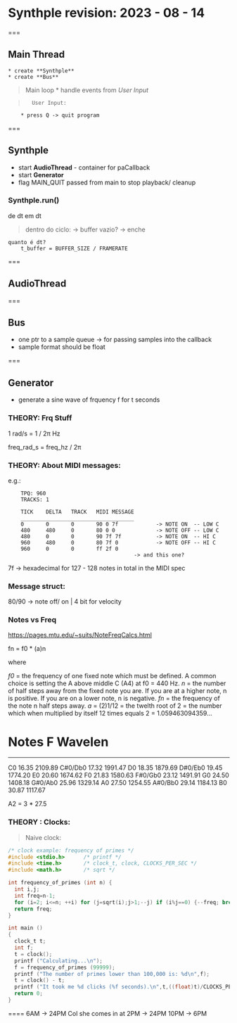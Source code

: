 # Synthple revision: 2023 - 08 - 14

===
## Main Thread

    * create **Synthple**
    * create **Bus**

>   Main loop
    * handle events from *User Input*

>       User Input:
        * press Q -> quit program


===
## Synthple
* start **AudioThread** - container for paCallback
* start **Generator**
* flag MAIN_QUIT passed from main to stop playback/ cleanup

### Synthple.run()
de dt em dt

> dentro do ciclo:
-> buffer vazio? -> enche

    quanto é dt?
        t_buffer = BUFFER_SIZE / FRAMERATE






    

===
## AudioThread

===
## Bus
* one ptr to a sample queue -> for passing samples into the callback
* sample format should be float

===
## Generator
* generate a sine wave of frquency f for t seconds

### THEORY: Frq Stuff
1 rad/s = 1 / 2π Hz 

freq_rad_s = freq_hz / 2π

### THEORY: About MIDI messages:

e.g.:

```
    TPQ: 960
    TRACKS: 1
    
    TICK    DELTA   TRACK   MIDI MESSAGE
    ____________________________________
    0       0       0       90 0 7f            -> NOTE ON  -- LOW C
    480     480     0       80 0 0             -> NOTE OFF -- LOW C
    480     0       0       90 7f 7f           -> NOTE ON  -- HI C
    960     480     0       80 7f 0            -> NOTE OFF -- HI C
    960     0       0       ff 2f 0  
                                        -> and this one?
```

7f -> hexadecimal for 127 - 128 notes in total in the MIDI spec

### Message struct:

80/90 -> note off/ on    |    4 bit for velocity


### Notes vs Freq
https://pages.mtu.edu/~suits/NoteFreqCalcs.html

fn = f0 * (a)n 

where

*f0* = the frequency of one fixed note which must be defined. A common choice is setting the A above middle C (A4) at f0 = 440 Hz.
*n* = the number of half steps away from the fixed note you are. If you are at a higher note, n is positive. If you are on a lower note, n is negative.
*fn* = the frequency of the note n half steps away.
*a* = (2)1/12 = the twelth root of 2 = the number which when multiplied by itself 12 times equals 2 = 1.059463094359... 

# Notes     F       Wavelen
-----------------------------
C0	        16.35 	2109.89
C#0/Db0  	17.32 	1991.47
D0	        18.35 	1879.69
D#0/Eb0  	19.45 	1774.20
E0	        20.60 	1674.62
F0	        21.83 	1580.63
F#0/Gb0    	23.12 	1491.91
G0	        24.50 	1408.18
G#0/Ab0  	25.96 	1329.14
A0	        27.50 	1254.55
A#0/Bb0  	29.14 	1184.13
B0	        30.87 	1117.67


A2 = 3 * 27.5


### THEORY : Clocks:

> Naive clock:

```c
/* clock example: frequency of primes */
#include <stdio.h>      /* printf */
#include <time.h>       /* clock_t, clock, CLOCKS_PER_SEC */
#include <math.h>       /* sqrt */

int frequency_of_primes (int n) {
  int i,j;
  int freq=n-1;
  for (i=2; i<=n; ++i) for (j=sqrt(i);j>1;--j) if (i%j==0) {--freq; break;}
  return freq;
}

int main ()
{
  clock_t t;
  int f;
  t = clock();
  printf ("Calculating...\n");
  f = frequency_of_primes (99999);
  printf ("The number of primes lower than 100,000 is: %d\n",f);
  t = clock() - t;
  printf ("It took me %d clicks (%f seconds).\n",t,((float)t)/CLOCKS_PER_SEC);
  return 0;
}
``````

====
6AM -> 24PM Col
she comes in at 2PM -> 24PM
10PM -> 6PM